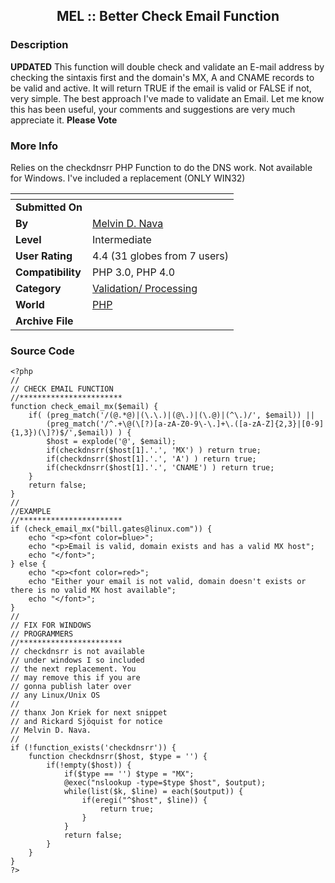 ﻿<div align="center">

## MEL :: Better Check Email Function


</div>

### Description

**UPDATED** This function will double check and validate an E-mail address by checking the sintaxis first and the domain's MX, A and CNAME records to be valid and active. It will return TRUE if the email is valid or FALSE if not, very simple. The best approach I've made to validate an Email. Let me know this has been useful, your comments and suggestions are very much appreciate it. **Please Vote**
 
### More Info
 
Relies on the checkdnsrr PHP Function to do the DNS work. Not available for Windows. I've included a replacement (ONLY WIN32)


<span>             |<span>
---                |---
**Submitted On**   |
**By**             |[Melvin D\. Nava](https://github.com/Planet-Source-Code/PSCIndex/blob/master/ByAuthor/melvin-d-nava.md)
**Level**          |Intermediate
**User Rating**    |4.4 (31 globes from 7 users)
**Compatibility**  |PHP 3\.0, PHP 4\.0
**Category**       |[Validation/ Processing](https://github.com/Planet-Source-Code/PSCIndex/blob/master/ByCategory/validation-processing__8-16.md)
**World**          |[PHP](https://github.com/Planet-Source-Code/PSCIndex/blob/master/ByWorld/php.md)
**Archive File**   |[](https://github.com/Planet-Source-Code/melvin-d-nava-mel-better-check-email-function__8-1316/archive/master.zip)





### Source Code

```
<?php
//
// CHECK EMAIL FUNCTION
//***********************
function check_email_mx($email) {
	if( (preg_match('/(@.*@)|(\.\.)|(@\.)|(\.@)|(^\.)/', $email)) ||
		(preg_match('/^.+\@(\[?)[a-zA-Z0-9\-\.]+\.([a-zA-Z]{2,3}|[0-9]{1,3})(\]?)$/',$email)) ) {
		$host = explode('@', $email);
		if(checkdnsrr($host[1].'.', 'MX') ) return true;
		if(checkdnsrr($host[1].'.', 'A') ) return true;
		if(checkdnsrr($host[1].'.', 'CNAME') ) return true;
	}
	return false;
}
//
//EXAMPLE
//***********************
if (check_email_mx("bill.gates@linux.com")) {
	echo "<p><font color=blue>";
	echo "<p>Email is valid, domain exists and has a valid MX host";
	echo "</font>";
} else {
	echo "<p><font color=red>";
	echo "Either your email is not valid, domain doesn't exists or there is no valid MX host available";
	echo "</font>";
}
//
// FIX FOR WINDOWS
// PROGRAMMERS
//***********************
// checkdnsrr is not available
// under windows I so included
// the next replacement. You
// may remove this if you are
// gonna publish later over
// any Linux/Unix OS
//
// thanx Jon Kriek for next snippet
// and Rickard Sjöquist for notice
// Melvin D. Nava.
//
if (!function_exists('checkdnsrr')) {
	function checkdnsrr($host, $type = '') {
		if(!empty($host)) {
			if($type == '') $type = "MX";
			@exec("nslookup -type=$type $host", $output);
			while(list($k, $line) = each($output)) {
				if(eregi("^$host", $line)) {
					return true;
				}
			}
			return false;
		}
	}
}
?>
```

